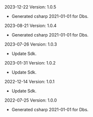 2023-12-22 Version: 1.0.5
- Generated csharp 2021-01-01 for Dbs.

2023-08-21 Version: 1.0.4
- Generated csharp 2021-01-01 for Dbs.

2023-07-26 Version: 1.0.3
- Update Sdk.

2023-01-31 Version: 1.0.2
- Update Sdk.

2022-12-14 Version: 1.0.1
- Update Sdk.

2022-07-25 Version: 1.0.0
- Generated csharp 2021-01-01 for Dbs.

